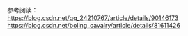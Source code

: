 


参考阅读：  
https://blog.csdn.net/qq_24210767/article/details/90146173  
https://blog.csdn.net/boling_cavalry/article/details/81611426  
